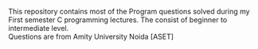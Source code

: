 This repository contains most of the Program questions
solved during my First semester C programming lectures.
The consist of beginner to intermediate level. <br>
Questions are from Amity University Noida [ASET]